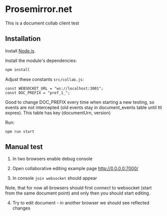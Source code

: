 # Prosemirror.net

This is a document collab client test

## Installation

Install [Node.js](http://nodejs.org).

Install the module's dependencies:

```bash
npm install
```

Adjust these constants `src/collab.js`:
```
const WEBSOCKET_URL = "ws://localhost:3001";
const DOC_PREFIX = "pref_1_";
```

Good to change DOC_PREFIX every time when starting a new testing, so events are not intercepted (old events stay in document_events table until ttl expres). This table has key (documentUrn, version)

Run:

```
npm run start
```

## Manual test

1) In two browsers enable debug console

2) Open collaborative editing example page
http://0.0.0.0:7000/

3) In console `join websocket`  should appear

Note, that for now all browsers should first connect to websocket (start from the same document point) and only then you should start editing.

4) Try to edit document - in another browser we should see reflected changes
